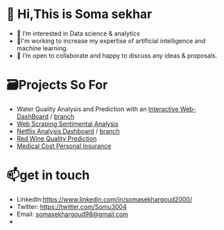 # 👋 Hi,This is **Soma sekhar**
- 👀 I’m interested in Data science & analytics
- 🌱I'm working to increase my expertise of artificial intelligence and machine learning.
- 💞️ I’m open to collaborate and happy to discuss any ideas & proposals.
   
# 🗃️Projects So For
- Water Quality Analysis and Prediction with an [Interactive Web-DashBoard](https://somu-gen-final-wqi-rep-st-f2-hoc6qx.streamlit.app/) / [branch](https://github.com/Somu-cSs/Water-Quality-Analysis-and-Prediction./tree/main)
- [Web Scraping Sentimental Analysis](https://github.com/Somu-cSs/Web-Scrapring-Sentimental-Analysis)
- [Netflix Analysis Dashboard](https://public.tableau.com/app/profile/somu6389/viz/Netflix_analysis_16721236253480/Netflix) / [branch](https://github.com/Somu-cSs/Netflix-analysis)
- [Red Wine Quality Prediction](https://github.com/Somu-cSs/Internship/tree/Predicting-Red-wine-quality)
- [Medical Cost Personal Insurance](https://github.com/Somu-cSs/Internship/tree/Medical-Cost-Personal-Insurance)

# 📫get in touch
- LinkedIn:https://www.linkedin.com/in/somasekhargoud2000/
- Twitter: https://twitter.com/Somu3004
- Email: somasekhargoud98@gmail.com
- 
<!---
Somu-cSs/Somu-Gen is a ✨ special ✨ repository because its `README.md` (this file) appears on your GitHub profile.
You can click the Preview link to take a look at your changes.
--->
